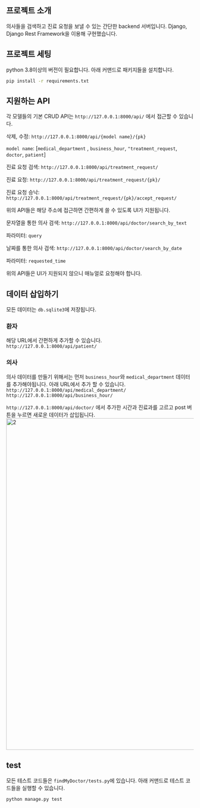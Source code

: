 ## 프로젝트 소개
의사들을 검색하고 진료 요청을 보낼 수 있는 간단한 backend 서버입니다.
Django, Django Rest Framework을 이용해 구현했습니다.


## 프로젝트 세팅
python 3.8이상의 버전이 필요합니다.
아래 커맨드로 패키지들을 설치합니다.

```bash
pip install -r requirements.txt
```

## 지원하는 API
각 모델들의 기본 CRUD API는 `http://127.0.0.1:8000/api/` 에서 접근할 수 있습니다.

삭제, 수정: `http://127.0.0.1:8000/api/{model name}/{pk}`

`model name`: [`medical_department` , `business_hour`, `"treatment_request`, `doctor`, `patient`]

진료 요청 검색: `http://127.0.0.1:8000/api/treatment_request/`

진료 요청: `http://127.0.0.1:8000/api/treatment_request/{pk}/`

진료 요청 승낙: `http://127.0.0.1:8000/api/treatment_request/{pk}/accept_request/`

위의 API들은 해당 주소에 접근하면 간편하게 쓸 수 있도록 UI가 지원됩니다.

문자열을 통한 의사 검색: `http://127.0.0.1:8000/api/doctor/search_by_text`

파라미터: `query`

날짜를 통한 의사 검색: `http://127.0.0.1:8000/api/doctor/search_by_date`

파라미터: `requested_time`

위의 API들은 UI가 지원되지 않으니 매뉴얼로 요청해야 합니다.

## 데이터 삽입하기
모든 데이터는 `db.sqlite3`에 저장됩니다.

### 환자
해당 URL에서 간편하게 추가할 수 있습니다.
`http://127.0.0.1:8000/api/patient/`

### 의사
의사 데이터를 만들기 위해서는 먼저 `business_hour`와 `medical_department` 데이터를 추가해야됩니다.
아래 URL에서 추가 할 수 있습니다.
`http://127.0.0.1:8000/api/medical_department/`
`http://127.0.0.1:8000/api/business_hour/`

`http://127.0.0.1:8000/api/doctor/` 에서 추가한 시간과 진료과를 고르고 post 버튼을 누르면 새로운 데이터가 삽입됩니다.
<img width="891" alt="2" src="https://user-images.githubusercontent.com/10219906/213645274-bcdda5ad-a634-4473-8137-d330fc6b5f57.PNG">







## test
모든 테스트 코드들은 `findMyDoctor/tests.py`에 있습니다.
아래 커맨드로 테스트 코드들을 실행할 수 있습니다.
```
python manage.py test
```


